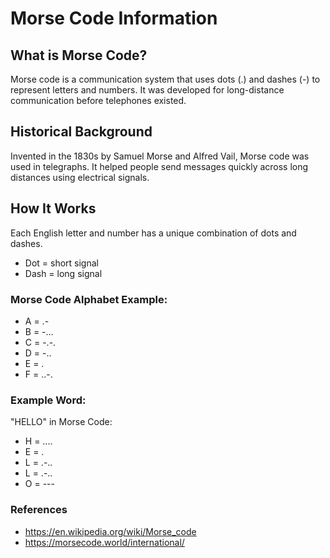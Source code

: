 # Morse Code Information

## What is Morse Code?
Morse code is a communication system that uses dots (.) and dashes (-) to represent letters and numbers. It was developed for long-distance communication before telephones existed.

## Historical Background
Invented in the 1830s by Samuel Morse and Alfred Vail, Morse code was used in telegraphs. It helped people send messages quickly across long distances using electrical signals.

## How It Works
Each English letter and number has a unique combination of dots and dashes.
- Dot = short signal
- Dash = long signal

### Morse Code Alphabet Example:
- A = .-
- B = -...
- C = -.-.
- D = -..
- E = .
- F = ..-.

### Example Word:
"HELLO" in Morse Code:
- H = ....
- E = .
- L = .-..
- L = .-..
- O = ---

### References
- https://en.wikipedia.org/wiki/Morse_code
- https://morsecode.world/international/

